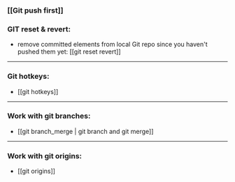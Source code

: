  ### [[Git push first]]

### GIT reset & revert:
- remove committed elements from local Git repo since you haven't pushed them yet: [[git reset revert]]

***

### Git hotkeys:
 - [[git hotkeys]]

***

### Work with git branches:
 - [[git branch_merge | git branch and git merge]]

***

### Work with git origins:
 - [[git origins]]

 